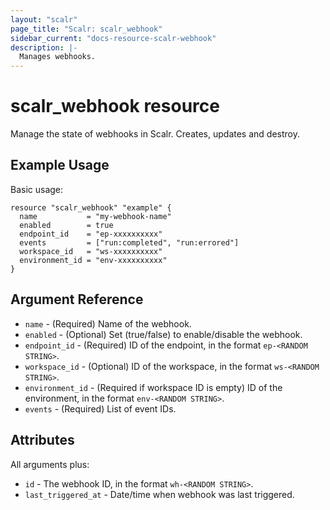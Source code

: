 ```yaml
---
layout: "scalr"
page_title: "Scalr: scalr_webhook"
sidebar_current: "docs-resource-scalr-webhook"
description: |-
  Manages webhooks.
---
```


# scalr_webhook resource

Manage the state of webhooks in Scalr. Creates, updates and destroy.

## Example Usage

Basic usage:

```hcl
resource "scalr_webhook" "example" {
  name           = "my-webhook-name"
  enabled        = true
  endpoint_id    = "ep-xxxxxxxxxx"
  events         = ["run:completed", "run:errored"]
  workspace_id   = "ws-xxxxxxxxxx"
  environment_id = "env-xxxxxxxxxx"
}
```

## Argument Reference

* `name` - (Required) Name of the webhook.
* `enabled` - (Optional) Set (true/false) to enable/disable the webhook. 
* `endpoint_id` - (Required) ID of the endpoint, in the format `ep-<RANDOM STRING>`.
* `workspace_id` - (Optional) ID of the workspace, in the format `ws-<RANDOM STRING>`.
* `environment_id` - (Required if workspace ID is empty) ID of the environment, in the format `env-<RANDOM STRING>`.
* `events` - (Required) List of event IDs.

## Attributes

All arguments plus:

* `id` - The webhook ID, in the format `wh-<RANDOM STRING>`.
* `last_triggered_at` - Date/time when webhook was last triggered.
